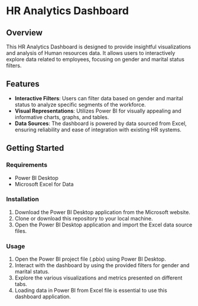 # HR Analytics Dashboard

## Overview
This HR Analytics Dashboard is designed to provide insightful visualizations and analysis of Human resources data. It allows users to interactively explore data related to employees, focusing on gender and marital status filters.

## Features
- **Interactive Filters**: Users can filter data based on gender and marital status to analyze specific segments of the workforce.
- **Visual Representations**: Utilizes Power BI for visually appealing and informative charts, graphs, and tables.
- **Data Sources**: The dashboard is powered by data sourced from Excel, ensuring reliability and ease of integration with existing HR systems.

## Getting Started
### Requirements
- Power BI Desktop
- Microsoft Excel for Data

### Installation
1. Download the Power BI Desktop application from the Microsoft website.
2. Clone or download this repository to your local machine.
3. Open the Power BI Desktop application and import the Excel data source files.

### Usage
1. Open the Power BI project file (.pbix) using Power BI Desktop.
2. Interact with the dashboard by using the provided filters for gender and marital status.
3. Explore the various visualizations and metrics presented on different tabs.
4. Loading data in Power BI from Excel file is essential to use this dashboard application.
